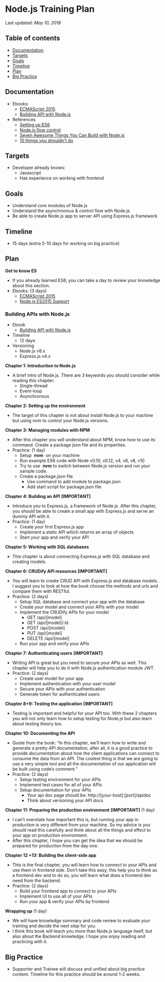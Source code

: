 # Node.js Training Plan  
Last updated: *May 10, 2018*  

## Table of contents  
- [Documentation](#documentation)
- [Targets](#targets)
- [Goals](#goals)
- [Timeline](#timeline)
- [Plan](#plan)
- [Big Practice](#big-practice)

## Documentation  
- Ebooks:
    - [ECMAScript 2015](https://leanpub.com/ecmascript2015es6guide/read)
    - [Building API with Node.js](https://drive.google.com/open?id=0B9uZM-BaKxWAcEY0ZThYTnRwMGc)
- References
    - [Setting up ES6](https://leanpub.com/setting-up-es6/read)
    - [Node.js flow control](http://book.mixu.net/node/ch7.html)
    - [Seven Awesome Things You Can Build with Node.js](http://blog.teamtreehouse.com/7-awesome-things-can-build-node-js)
    - [10 things you shouldn't do](https://hashnode.com/post/10-things-you-shouldnt-do-while-running-nodejs-in-production-cisab2fyu0s9oth5341faywcw)


## Targets
- Developer already knows:
    - Javascript
    - Has experience on working with frontend

## Goals
- Understand core modules of Node.js
- Understand the asynchronous & control flow with Node.js
- Be able to create Node.js app to server API using Express.js framework

## Timeline

- 15 days (extra 5-10 days for working on big practice)

## Plan
**Get to know ES**
- If you already learned ES6, you can take a day to review your knowledge about this
section.
- Ebooks: (3 days)
    - [ECMAScript 2015](https://leanpub.com/ecmascript2015es6guide/read)
    - [Node.js ES2015 Support](http://node.green/)

### Building APIs with Node.js
- Ebook
    - [Building API with Node.js](https://drive.google.com/open?id=0B9uZM-BaKxWAcEY0ZThYTnRwMGc)
- Timeline
    - 12 days
- Versioning
    - Node.js v8.x
    - Express.js v4.x

**Chapter 1: Introduction to Node.js**
- A brief intro of Node.js. There are 3 keywords you should consider while reading this chapter:
    - Single-thread
    - Event-loop
    - Asynchronous
        
**Chapter 2: Setting up the environment**
- The target of this chapter is not about install Node.js to your machine but using nvm to control
your Node.js versions.

**Chapter 3: Managing modules with NPM**
- After this chapter you will understand about NPM, know how to use its command. Create a
package json file and its properties.
- Practice: (1 day)
    - Setup ​ **nvm** ​ on your machine
    - Run example ES6 code with Node v0.10, v0.12, v4, v6, v8, v10
    - Try to use ​ **nvm** ​to switch between Node.js version and run your sample code.
    - Create a package.json file
        - Use command to add module to package.json
        - Add start script for package.json file

**Chapter 4: Building an API** ​ **[IMPORTANT]**
- Introduce you to Express.js, a framework of Node.js. After this chapter, you should be able to
create a small app with Express.js and serve an dummy API with it.
- Practice: (1 day)
    - Create your first Express.js app
    - Implement a static API which returns an array of objects
    - Start your app and verify your API
    
**Chapter 5: Working with SQL databases**
- This chapter is about connecting Express.js with SQL database and creating models.

**Chapter 6: CRUDify API resources** ​ **[IMPORTANT]**
- You will learn to create CRUD API with Express.js and database models. I suggest you to look
at how the book choose the methods and urls and compare them with RESTful.
- Practice: (2 days)
    - Setup SQL database and connect your app with the database
    - Create your model and connect your APIs with your model
    - Implement the CRUDify APIs for your model
        - GET /api/[model]
        - GET /api/[model]/:id
        - POST /api/[model]
        - PUT /api/[model]
        - DELETE /api/[model]
    - Run your app and verify your APIs

**Chapter 7: Authenticating users** ​ **[IMPORTANT]**
- Writing API is great but you need to secure your APIs as well. This chapter will help you to do it
with Node.js authentication module JWT.
 - Practice: (2 days)
    - Create user model for your app
    - Implement authentication with your user model
    - Secure your APIs with your authentication
    - Generate token for authenticated users

**Chapter 8+9: Testing the application** ​ **[IMPORTANT]**
- Testing is important and helpful for your API too. With these 2 chapters you will not only learn
how to setup testing for Node.js but also learn about testing theory too.

**Chapter 10: Documenting the API**
- Quote from the book: “In this chapter, we’ll learn how to write and generate a pretty API
documentation, after all, it is a good practice to provide documentation about how the client
applications can connect to consume the data from an API. The coolest thing is that we are
going to use a very simple tool and all the documentation of our application will be built using
code’s comment.”
- Practice: (2 days)
    - Setup testing environment for your APIs
    - Implement test cases for all of your APIs
    - Setup documentation for your APIs
        - Your api doc page should be: ​http://[your-host]:[port]/apidoc
        - Think about versioning your API docs

**Chapter 11: Preparing the production environment** ​ **[IMPORTANT]** (1 day)
- I can’t overstate how important this is, but running your app in production is very different from
your machine. So my advice is you should read this carefully and think about all the things and
effect to your app on production environment.
- After this chapter, I hope you can get the idea that we should be prepared for production from
the day one.

**Chapter 12 +13: Building the client-side app**
- This is the final chapter, you will learn how to connect to your APIs and use them in frontend
side. Don’t take this easy, this help you to think as a frontend dev and to do so, you will learn
what does a frontend dev need from the backend.
- Practice: (2 days)
    - Build your frontend app to connect to your APIs
    - Implement UI to use all of your APIs
    - Run your app & verify your APIs by frontend

**Wrapping up** (1 day)
- We will have knowledge summary and code review to evaluate your training and decide the
next step for you.
- I think this book will teach you more than Node.js language itself, but also about the Backend
knowledge. I hope you enjoy reading and practicing with it.

## Big Practice

- Supporter and Trainee will discuss and unified about big practice content. Timeline for this
practice should be around 1-2 weeks.

